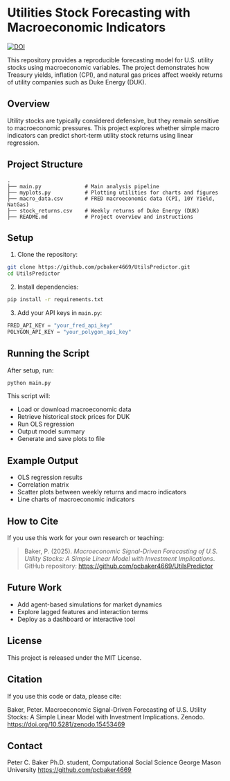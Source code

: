 # Utilities Stock Forecasting with Macroeconomic Indicators

[![DOI](https://zenodo.org/badge/DOI/10.5281/zenodo.15453469.svg)](https://doi.org/10.5281/zenodo.15453469)

This repository provides a reproducible forecasting model for U.S. utility stocks using macroeconomic variables. The project demonstrates how Treasury yields, inflation (CPI), and natural gas prices affect weekly returns of utility companies such as Duke Energy (DUK).

## Overview

Utility stocks are typically considered defensive, but they remain sensitive to macroeconomic pressures. This project explores whether simple macro indicators can predict short-term utility stock returns using linear regression.

## Project Structure

```
.
├── main.py              # Main analysis pipeline
├── myplots.py           # Plotting utilities for charts and figures
├── macro_data.csv       # FRED macroeconomic data (CPI, 10Y Yield, NatGas)
├── stock_returns.csv    # Weekly returns of Duke Energy (DUK)
├── README.md            # Project overview and instructions
```

## Setup

1. Clone the repository:
```bash
git clone https://github.com/pcbaker4669/UtilsPredictor.git
cd UtilsPredictor
```

2. Install dependencies:
```bash
pip install -r requirements.txt
```

3. Add your API keys in `main.py`:
```python
FRED_API_KEY = "your_fred_api_key"
POLYGON_API_KEY = "your_polygon_api_key"
```

## Running the Script

After setup, run:

```bash
python main.py
```

This script will:

- Load or download macroeconomic data
- Retrieve historical stock prices for DUK
- Run OLS regression
- Output model summary
- Generate and save plots to file

## Example Output

- OLS regression results
- Correlation matrix
- Scatter plots between weekly returns and macro indicators
- Line charts of macroeconomic indicators

## How to Cite

If you use this work for your own research or teaching:

> Baker, P. (2025). *Macroeconomic Signal-Driven Forecasting of U.S. Utility Stocks: A Simple Linear Model with Investment Implications*. GitHub repository: https://github.com/pcbaker4669/UtilsPredictor

## Future Work

- Add agent-based simulations for market dynamics
- Explore lagged features and interaction terms
- Deploy as a dashboard or interactive tool

## License

This project is released under the MIT License.

## Citation
If you use this code or data, please cite:

Baker, Peter. Macroeconomic Signal-Driven Forecasting of U.S. Utility Stocks: A Simple Linear Model with Investment Implications. Zenodo. https://doi.org/10.5281/zenodo.15453469

## Contact
Peter C. Baker
Ph.D. student, Computational Social Science
George Mason University
https://github.com/pcbaker4669